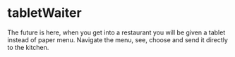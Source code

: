 # tabletWaiter
The future is here, when you get into a restaurant you will be given a tablet instead of paper menu. Navigate the menu, see, choose and send it directly to the kitchen.
